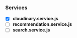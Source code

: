 ### Services

- [x] **cloudinary.service.js**
- [ ] **recommendation.service.js**
- [ ] **search.service.js**
